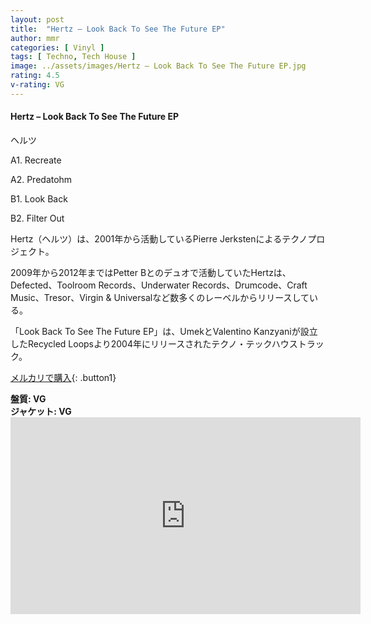 ```yaml
---
layout: post
title:  "Hertz – Look Back To See The Future EP"
author: mmr
categories: [ Vinyl ]
tags: [ Techno, Tech House ]
image: ../assets/images/Hertz – Look Back To See The Future EP.jpg
rating: 4.5
v-rating: VG
---
```


#### Hertz – Look Back To See The Future EP

ヘルツ

A1. Recreate

A2. Predatohm

B1. Look Back

B2. Filter Out

Hertz（ヘルツ）は、2001年から活動しているPierre Jerkstenによるテクノプロジェクト。

2009年から2012年まではPetter Bとのデュオで活動していたHertzは、Defected、Toolroom Records、Underwater Records、Drumcode、Craft Music、Tresor、Virgin & Universalなど数多くのレーベルからリリースしている。

「Look Back To See The Future EP」は、UmekとValentino Kanzyaniが設立したRecycled Loopsより2004年にリリースされたテクノ・テックハウストラック。

[メルカリで購入](https://jp.mercari.com/item/m43260356150?afid=6142608987){: .button1}

<div class="mt-4 mb-4 d-flex align-items-center">
<strong class="mr-1">盤質: VG</strong>
</div>
<div class="mt-4 mb-4 d-flex align-items-center">
<strong class="mr-1">ジャケット: VG</strong>
</div>

<iframe width="560" height="315" src="https://www.youtube.com/embed/fa5dW6r9m6I?si=mz-cdiO0bPcNGjhb" title="YouTube video player" frameborder="0" allow="accelerometer; autoplay; clipboard-write; encrypted-media; gyroscope; picture-in-picture; web-share" referrerpolicy="strict-origin-when-cross-origin" allowfullscreen></iframe>